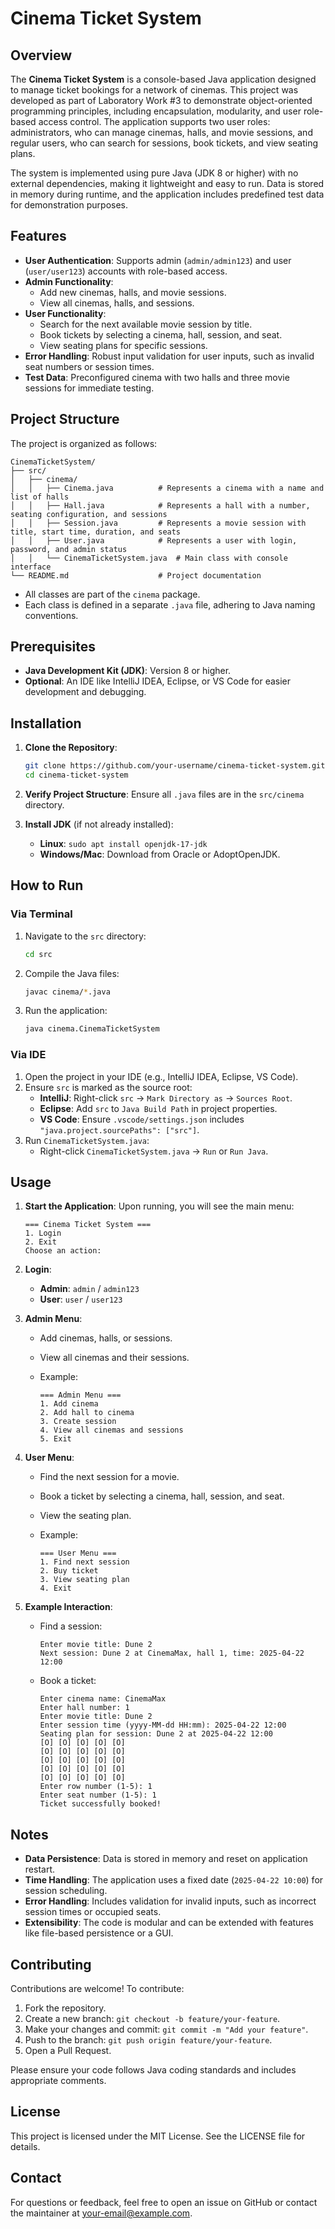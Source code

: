# Cinema Ticket System

## Overview

The **Cinema Ticket System** is a console-based Java application designed to manage ticket bookings for a network of cinemas. This project was developed as part of Laboratory Work #3 to demonstrate object-oriented programming principles, including encapsulation, modularity, and user role-based access control. The application supports two user roles: administrators, who can manage cinemas, halls, and movie sessions, and regular users, who can search for sessions, book tickets, and view seating plans.

The system is implemented using pure Java (JDK 8 or higher) with no external dependencies, making it lightweight and easy to run. Data is stored in memory during runtime, and the application includes predefined test data for demonstration purposes.

## Features

- **User Authentication**: Supports admin (`admin/admin123`) and user (`user/user123`) accounts with role-based access.
- **Admin Functionality**:
  - Add new cinemas, halls, and movie sessions.
  - View all cinemas, halls, and sessions.
- **User Functionality**:
  - Search for the next available movie session by title.
  - Book tickets by selecting a cinema, hall, session, and seat.
  - View seating plans for specific sessions.
- **Error Handling**: Robust input validation for user inputs, such as invalid seat numbers or session times.
- **Test Data**: Preconfigured cinema with two halls and three movie sessions for immediate testing.

## Project Structure

The project is organized as follows:

```
CinemaTicketSystem/
├── src/
│   ├── cinema/
│   │   ├── Cinema.java          # Represents a cinema with a name and list of halls
│   │   ├── Hall.java            # Represents a hall with a number, seating configuration, and sessions
│   │   ├── Session.java         # Represents a movie session with title, start time, duration, and seats
│   │   ├── User.java            # Represents a user with login, password, and admin status
│   │   └── CinemaTicketSystem.java  # Main class with console interface
└── README.md                    # Project documentation
```

- All classes are part of the `cinema` package.
- Each class is defined in a separate `.java` file, adhering to Java naming conventions.

## Prerequisites

- **Java Development Kit (JDK)**: Version 8 or higher.
- **Optional**: An IDE like IntelliJ IDEA, Eclipse, or VS Code for easier development and debugging.

## Installation

1. **Clone the Repository**:

   ```bash
   git clone https://github.com/your-username/cinema-ticket-system.git
   cd cinema-ticket-system
   ```

2. **Verify Project Structure**: Ensure all `.java` files are in the `src/cinema` directory.

3. **Install JDK** (if not already installed):

   - **Linux**: `sudo apt install openjdk-17-jdk`
   - **Windows/Mac**: Download from Oracle or AdoptOpenJDK.

## How to Run

### Via Terminal

1. Navigate to the `src` directory:

   ```bash
   cd src
   ```

2. Compile the Java files:

   ```bash
   javac cinema/*.java
   ```

3. Run the application:

   ```bash
   java cinema.CinemaTicketSystem
   ```

### Via IDE

1. Open the project in your IDE (e.g., IntelliJ IDEA, Eclipse, VS Code).
2. Ensure `src` is marked as the source root:
   - **IntelliJ**: Right-click `src` → `Mark Directory as` → `Sources Root`.
   - **Eclipse**: Add `src` to `Java Build Path` in project properties.
   - **VS Code**: Ensure `.vscode/settings.json` includes `"java.project.sourcePaths": ["src"]`.
3. Run `CinemaTicketSystem.java`:
   - Right-click `CinemaTicketSystem.java` → `Run` or `Run Java`.

## Usage

1. **Start the Application**: Upon running, you will see the main menu:

   ```
   === Cinema Ticket System ===
   1. Login
   2. Exit
   Choose an action:
   ```

2. **Login**:

   - **Admin**: `admin` / `admin123`
   - **User**: `user` / `user123`

3. **Admin Menu**:

   - Add cinemas, halls, or sessions.

   - View all cinemas and their sessions.

   - Example:

     ```
     === Admin Menu ===
     1. Add cinema
     2. Add hall to cinema
     3. Create session
     4. View all cinemas and sessions
     5. Exit
     ```

4. **User Menu**:

   - Find the next session for a movie.

   - Book a ticket by selecting a cinema, hall, session, and seat.

   - View the seating plan.

   - Example:

     ```
     === User Menu ===
     1. Find next session
     2. Buy ticket
     3. View seating plan
     4. Exit
     ```

5. **Example Interaction**:

   - Find a session:

     ```
     Enter movie title: Dune 2
     Next session: Dune 2 at CinemaMax, hall 1, time: 2025-04-22 12:00
     ```

   - Book a ticket:

     ```
     Enter cinema name: CinemaMax
     Enter hall number: 1
     Enter movie title: Dune 2
     Enter session time (yyyy-MM-dd HH:mm): 2025-04-22 12:00
     Seating plan for session: Dune 2 at 2025-04-22 12:00
     [O] [O] [O] [O] [O]
     [O] [O] [O] [O] [O]
     [O] [O] [O] [O] [O]
     [O] [O] [O] [O] [O]
     [O] [O] [O] [O] [O]
     Enter row number (1-5): 1
     Enter seat number (1-5): 1
     Ticket successfully booked!
     ```

## Notes

- **Data Persistence**: Data is stored in memory and reset on application restart.
- **Time Handling**: The application uses a fixed date (`2025-04-22 10:00`) for session scheduling.
- **Error Handling**: Includes validation for invalid inputs, such as incorrect session times or occupied seats.
- **Extensibility**: The code is modular and can be extended with features like file-based persistence or a GUI.

## Contributing

Contributions are welcome! To contribute:

1. Fork the repository.
2. Create a new branch: `git checkout -b feature/your-feature`.
3. Make your changes and commit: `git commit -m "Add your feature"`.
4. Push to the branch: `git push origin feature/your-feature`.
5. Open a Pull Request.

Please ensure your code follows Java coding standards and includes appropriate comments.

## License

This project is licensed under the MIT License. See the LICENSE file for details.

## Contact

For questions or feedback, feel free to open an issue on GitHub or contact the maintainer at your-email@example.com.
